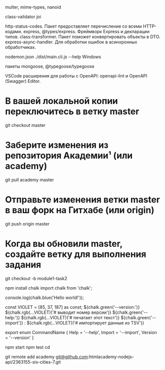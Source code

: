 
multer, mime-types, nanoid

class-validator joi

http-status-codes. Пакет предоставляет перечисление со всеми HTTP-кодами.
express, @types/express. Фреймворк Express и декларации типов.
class-transformer. Пакет поможет конвертировать объекты в DTO.
express-async-handler. Для обработки ошибок в асинхронных обработчиках.

nodemon.json
.\/dist/main.cli.js --help   Windows

 пакеты mongoose, @typegoose/typegoose

 VSCode расширения для работы с OpenAPI: openapi-lint и OpenAPI (Swagger) Editor.
 
# В вашей локальной копии переключитесь в ветку master
git checkout master
# Заберите изменения из репозитория Академии¹ (или academy)
git pull academy master
# Отправьте изменения ветки master в ваш форк на Гитхабе (или origin)
git push origin master
# Когда вы обновили master, создайте ветку для выполнения задания
git checkout -b module1-task2


npm install chalk
import chalk from 'chalk';

console.log(chalk.blue('Hello world!'));

const VIOLET = [85, 37, 187] as const;
${chalk.green('--version:')}                   ${chalk.rgb(...VIOLET)('# выводит номер версии')}
${chalk.green('--help:')}                      ${chalk.rgb(...VIOLET)('# печатает этот текст')}
${chalk.green('--import')} <path>:             ${chalk.rgb(...VIOLET)('# импортирует данные из TSV')}

export enum CommandName {
  Help = '--help',
  Import = '--import',
  Version = '--version'
}

npm start 
npm test
cd


git remote add academy git@github.com:htmlacademy-nodejs-api/2363155-six-cities-7.git
